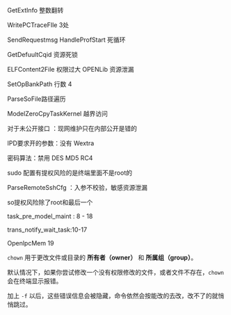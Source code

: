GetExtInfo 整数翻转

WritePCTraceFIle  3处

SendRequestmsg  HandleProfStart 死循环 

GetDefuultCqid 资源死锁

ELFContent2File 权限过大
OPENLib  资源泄漏



SetOpBankPath 行数 4

ParseSoFile路径遍历

ModelZeroCpyTaskKernel 越界访问

对于未公开接口 ：现网维护只在内部公开是错的

IPD要求开的参数：没有 Wextra

密码算法：禁用 DES MD5  RC4

sudo 配置有提权风险的是终端里面不是root的

ParseRemoteSshCfg  ：入参不校验，敏感资源泄漏

so提权风险除了root和最后一个

task_pre_model_maint : 8 - 18

trans_notify_wait_task:10-17

OpenlpcMem 19





`chown` 用于更改文件或目录的 **所有者（owner）** 和 **所属组（group）**。

默认情况下，如果你尝试修改一个没有权限修改的文件，或者文件不存在，`chown` 会在终端显示报错。

加上 `-f` 以后，这些错误信息会被隐藏，命令依然会按能改的去改，改不了的就悄悄跳过。